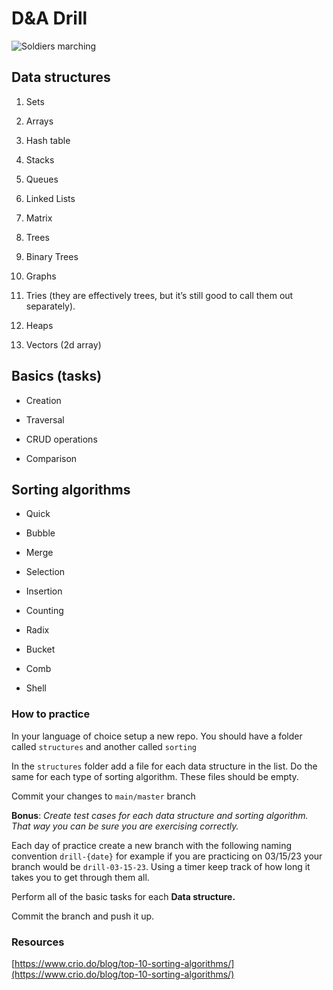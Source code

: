 
# D&A Drill

  ![Soldiers marching](https://images.unsplash.com/photo-1608396941316-ea89219bd56e?ixlib=rb-4.0.3&ixid=MnwxMjA3fDB8MHxwaG90by1wYWdlfHx8fGVufDB8fHx8&auto=format&fit=crop&w=1770&q=80)

## Data structures

  

1. Sets

2. Arrays

3. Hash table

4. Stacks

5. Queues

6. Linked Lists

7. Matrix

8. Trees

9. Binary Trees

10. Graphs

11. Tries (they are effectively trees, but it’s still good to call them out separately).

12. Heaps

13. Vectors (2d array)

  

## Basics (tasks)

  

- Creation

- Traversal

- CRUD operations

- Comparison

  

## Sorting algorithms

  

- Quick

- Bubble

- Merge

- Selection

- Insertion

- Counting

- Radix

- Bucket

- Comb

- Shell

  

### How to practice

  

In your language of choice setup a new repo. You should have a folder called `structures` and another called `sorting`

  

In the `structures` folder add a file for each data structure in the list. Do the same for each type of sorting algorithm. These files should be empty.

  

Commit your changes to `main/master` branch

  

**Bonus**: *Create test cases for each data structure and sorting algorithm. That way you can be sure you are exercising correctly.*

  

Each day of practice create a new branch with the following naming convention `drill-{date}` for example if you are practicing on 03/15/23 your branch would be `drill-03-15-23`. Using a timer keep track of how long it takes you to get through them all.

  

Perform all of the basic tasks for each **Data structure.**

  

Commit the branch and push it up.

  

### Resources

  

[https://www.crio.do/blog/top-10-sorting-algorithms/](https://www.crio.do/blog/top-10-sorting-algorithms/)
